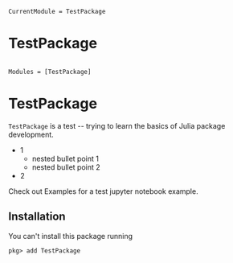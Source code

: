 ```@meta
CurrentModule = TestPackage
```

# TestPackage

```@index
```

```@autodocs
Modules = [TestPackage]
```

# TestPackage

`TestPackage` is a test -- trying to learn the basics of Julia package development.

* 1
  - nested bullet point 1
  - nested bullet point 2
* 2



Check out Examples for a test jupyter notebook example.

## Installation

You can't install this package running

```
pkg> add TestPackage
```
